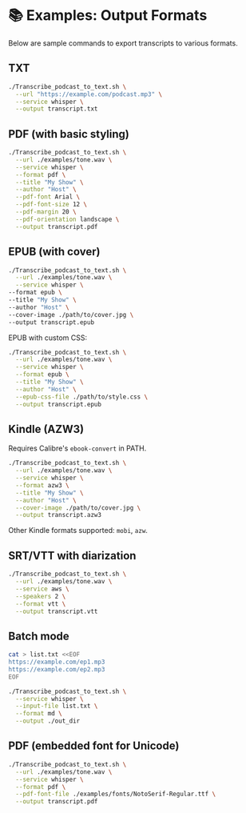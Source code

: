 # 📚 Examples: Output Formats

Below are sample commands to export transcripts to various formats.

## TXT

```bash
./Transcribe_podcast_to_text.sh \
  --url "https://example.com/podcast.mp3" \
  --service whisper \
  --output transcript.txt
```

## PDF (with basic styling)

```bash
./Transcribe_podcast_to_text.sh \
  --url ./examples/tone.wav \
  --service whisper \
  --format pdf \
  --title "My Show" \
  --author "Host" \
  --pdf-font Arial \
  --pdf-font-size 12 \
  --pdf-margin 20 \
  --pdf-orientation landscape \
  --output transcript.pdf
```

## EPUB (with cover)

```bash
./Transcribe_podcast_to_text.sh \
  --url ./examples/tone.wav \
  --service whisper \
--format epub \
--title "My Show" \
--author "Host" \
--cover-image ./path/to/cover.jpg \
--output transcript.epub
```

EPUB with custom CSS:

```bash
./Transcribe_podcast_to_text.sh \
  --url ./examples/tone.wav \
  --service whisper \
  --format epub \
  --title "My Show" \
  --author "Host" \
  --epub-css-file ./path/to/style.css \
  --output transcript.epub
```

## Kindle (AZW3)

Requires Calibre's `ebook-convert` in PATH.

```bash
./Transcribe_podcast_to_text.sh \
  --url ./examples/tone.wav \
  --service whisper \
  --format azw3 \
  --title "My Show" \
  --author "Host" \
  --cover-image ./path/to/cover.jpg \
  --output transcript.azw3
```

Other Kindle formats supported: `mobi`, `azw`.

## SRT/VTT with diarization

```bash
./Transcribe_podcast_to_text.sh \
  --url ./examples/tone.wav \
  --service aws \
  --speakers 2 \
  --format vtt \
  --output transcript.vtt
```

## Batch mode

```bash
cat > list.txt <<EOF
https://example.com/ep1.mp3
https://example.com/ep2.mp3
EOF

./Transcribe_podcast_to_text.sh \
  --service whisper \
  --input-file list.txt \
  --format md \
  --output ./out_dir
```

## PDF (embedded font for Unicode)

```bash
./Transcribe_podcast_to_text.sh \
  --url ./examples/tone.wav \
  --service whisper \
  --format pdf \
  --pdf-font-file ./examples/fonts/NotoSerif-Regular.ttf \
  --output transcript.pdf
```
